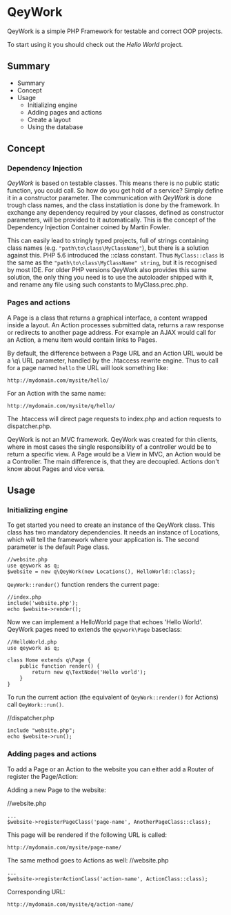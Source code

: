 # QeyWork #

QeyWork is a simple PHP Framework for testable and correct OOP projects. 

To start using it you should check out the *Hello World* project.

## Summary ##

* Summary
* Concept
* Usage
    - Initializing engine
    - Adding pages and actions
    - Create a layout
    - Using the database

## Concept ##

### Dependency Injection ###

*QeyWork* is based on testable classes. This means there is no public static function, you could call. So how do you get hold of a service? Simply define it in a constructor parameter. The communication with *QeyWork* is done trough class names, and the class instatiation is done by the framework. In exchange any dependency required by your classes, defined as constructor parameters, will be provided to it automatically. This is the concept of the Dependency Injection Container coined by Martin Fowler.

This can easily lead to stringly typed projects, full of strings containing class names (e.g. `"path\to\class\MyClassName"`), but there is a solution against this. PHP 5.6 introduced the ::class constant. Thus `MyClass::class` is the same as the `"path\to\class\MyClassName" string`, but it is recognised by most IDE. For older PHP versions QeyWork also provides this same solution, the only thing you need is to use the autoloader shipped with it, and rename any file using such constants to MyClass.prec.php.

### Pages and actions ###

A Page is a class that returns a graphical interface, a content wrapped inside a layout. An Action processes submitted data, returns a raw response or redirects to another page address. For example an AJAX would call for an Action, a menu item would contain links to Pages.

By default, the difference between a Page URL and an Action URL would be a \q\ URL parameter, handled by the .htaccess rewrite engine. Thus to call for a page named `hello` the URL will look something like:
```
http://mydomain.com/mysite/hello/
```

For an Action with the same name:
```
http://mydomain.com/mysite/q/hello/
```

The .htaccess will direct page requests to index.php and action requests to dispatcher.php.

QeyWork is not an MVC framework. QeyWork was created for thin clients, where in most cases the single responsibility of a controller would be to return a specific view. A Page would be a View in MVC, an Action would be a Controller. The main difference is, that they are decoupled. Actions don't know about Pages and vice versa.

## Usage ##

### Initializing engine ###

To get started you need to create an instance of the QeyWork class. This class has two mandatory dependencies. It needs an instance of Locations, which will tell the framework where your application is. The second parameter is the default Page class.

```
//website.php
use qeywork as q;
$website = new q\QeyWork(new Locations(), HelloWorld::class);
```

`QeyWork::render()` function renders the current page:
```
//index.php
include('website.php');
echo $website->render();
```

Now we can implement a HelloWorld page that echoes 'Hello World'. QeyWork pages need to extends the `qeywork\Page` baseclass:

```
//HelloWorld.php
use qeywork as q;

class Home extends q\Page {
    public function render() {
        return new q\TextNode('Hello world');
    }    
}
```

To run the current action (the equivalent of `QeyWork::render()` for Actions) call `QeyWork::run()`.

//dispatcher.php
```
include "website.php";
echo $website->run();
```

### Adding pages and actions ###
To add a Page or an Action to the website you can either add a Router of register the Page/Action:

Adding a new Page to the website:

//website.php
```
...
$website->registerPageClass('page-name', AnotherPageClass::class);
```

This page will be rendered if the following URL is called:
```
http://mydomain.com/mysite/page-name/
```

The same method goes to Actions as well:
//website.php
```
...
$website->registerActionClass('action-name', ActionClass::class);
```

Corresponding URL:
```
http://mydomain.com/mysite/q/action-name/
```